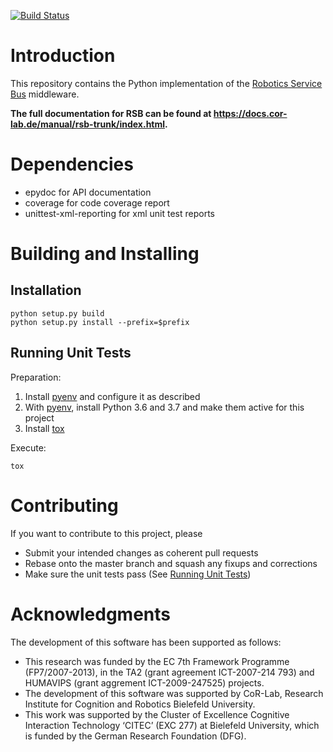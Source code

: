 [![Build Status](https://travis-ci.org/open-rsx/rsb-python.svg?branch=master)](https://travis-ci.org/open-rsx/rsb-python)

# Introduction

This repository contains the Python implementation of the [Robotics Service Bus](https://github.com/open-rsx) middleware.

**The full documentation for RSB can be found at <https://docs.cor-lab.de/manual/rsb-trunk/index.html>.**

# Dependencies

* epydoc for API documentation
* coverage for code coverage report
* unittest-xml-reporting for xml unit test reports

# Building and Installing

## Installation

```shell
python setup.py build
python setup.py install --prefix=$prefix
```

## Running Unit Tests

Preparation:

1. Install [pyenv] and configure it as described
1. With [pyenv], install Python 3.6 and 3.7 and make them active for this project
1. Install [tox]

Execute:

```shell
tox
```

# Contributing

If you want to contribute to this project, please

* Submit your intended changes as coherent pull requests
* Rebase onto the master branch and squash any fixups and corrections
* Make sure the unit tests pass (See [Running Unit Tests](#running-unit-tests))

# Acknowledgments

The development of this software has been supported as follows:

* This research was funded by the EC 7th Framework Programme (FP7/2007-2013), in the TA2 (grant agreement ICT-2007-214 793) and HUMAVIPS (grant aggrement ICT-2009-247525) projects.
* The development of this software was supported by CoR-Lab, Research Institute for Cognition and Robotics Bielefeld University.
* This work was supported by the Cluster of Excellence Cognitive Interaction Technology ‘CITEC’ (EXC 277) at Bielefeld University, which is funded by the German Research Foundation (DFG).

[pyenv]: https://github.com/pyenv/pyenv
[tox]: https://tox.readthedocs.io

